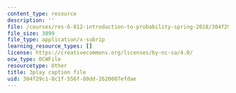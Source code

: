 ```yaml
---
content_type: resource
description: ''
file: /courses/res-6-012-introduction-to-probability-spring-2018/304f29c18c1f556f80dd2620007efdae_jXf5Sz7V87I.vtt
file_size: 3899
file_type: application/x-subrip
learning_resource_types: []
license: https://creativecommons.org/licenses/by-nc-sa/4.0/
ocw_type: OCWFile
resourcetype: Other
title: 3play caption file
uid: 304f29c1-8c1f-556f-80dd-2620007efdae
---
```

